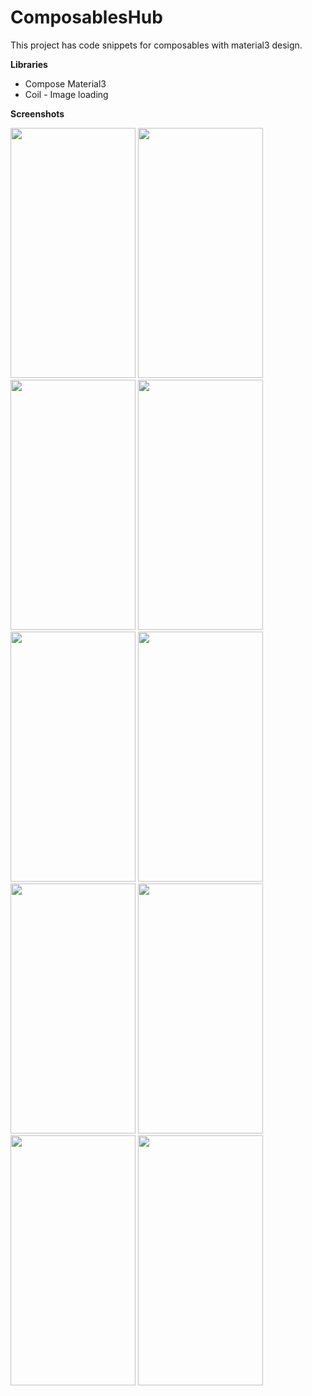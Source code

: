# ComposablesHub
This project has code snippets for composables with material3 design.

**Libraries**

- Compose Material3
- Coil - Image loading

**Screenshots**

<img src="https://github.com/vengateshm/ComposablesHub/assets/40466166/7628b04b-ccbe-45d7-9cf9-7660ae58dd03" width="200" height="400">
<img src="https://github.com/vengateshm/ComposablesHub/assets/40466166/6dc8fc83-960b-48ec-9960-9e3c1f15e37b" width="200" height="400">
<img src="https://github.com/vengateshm/ComposablesHub/assets/40466166/65efdbca-2b9a-4c64-afb6-c2eb8f9681de" width="200" height="400">
<img src="https://github.com/vengateshm/ComposablesHub/assets/40466166/c0f0d7df-6a41-4ef5-a4b5-037b25bb6d26" width="200" height="400">
<img src="https://github.com/vengateshm/ComposablesHub/assets/40466166/14142873-fd46-4df6-9a51-9928fe444a98" width="200" height="400">
<img src="https://github.com/vengateshm/ComposablesHub/assets/40466166/1276fcb9-b076-4346-ba39-1c0253c9705d" width="200" height="400">
<img src="https://github.com/vengateshm/ComposablesHub/assets/40466166/c1956722-ee58-47db-b07a-ab1b9b6429de" width="200" height="400">
<img src="https://github.com/vengateshm/ComposablesHub/assets/40466166/44c5da6f-2f93-449d-8ff9-15f15381ba23" width="200" height="400">
<img src="https://github.com/vengateshm/ComposablesHub/assets/40466166/22722510-78bb-484e-9ab4-a5ed93c5130c" width="200" height="400">
<img src="https://github.com/vengateshm/ComposablesHub/assets/40466166/b3b63c95-8e65-428b-93af-3e7e97279a91" width="200" height="400">
